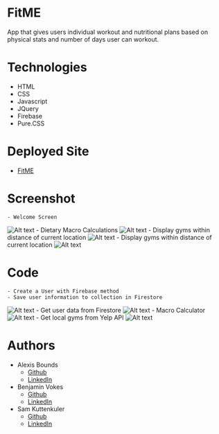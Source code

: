 # FitME
App that gives users individual workout and nutritional plans based on physical stats and number of days user can workout.
# Technologies
* HTML
* CSS
* Javascript
* JQuery
* Firebase
* Pure.CSS

# Deployed Site
* [FitME](https://skuttenkuler.github.io/FitME/)

# Screenshot
    - Welcome Screen
![Alt text](./mages/screen.png?raw=true "Optional Title")
    - Dietary Macro Calculations
![Alt text](./images/screen2.png?raw=true "Optional Title")
    - Display gyms within distance of current location
![Alt text](./images/screen3.png?raw=true "Optional Title")
    - Display gyms within distance of current location
![Alt text](./images/screen4.png?raw=true "Optional Title")
# Code
    - Create a User with Firebase method
    - Save user information to collection in Firestore
![Alt text](./images/screen5.png?raw=true "Optional Title")
    - Get user data from Firestore
![Alt text](./images/screen6.png?raw=true "Optional Title")
    - Macro Calculator
![Alt text](./images/screen7.png?raw=true "Optional Title")
    - Get local gyms from Yelp API
![Alt text](./images/screen8.png?raw=true "Optional Title")
# Authors
- Alexis Bounds 
    - [Github](https://www.github.com/boundsalexis)
    - [LinkedIn](https://www.linkedin.com/in/alexis-bounds-9b7711169)
- Benjamin Vokes
    - [Github](https://www.github.com/benjivokes)
    - [LinkedIn](https://www.linkedin.com/in/benjamin-vokes-2420a8197)
- Sam Kuttenkuler
    - [Github](https://www.github.com/skuttenkuler)
    - [LinkedIn](https://www.linkedin.com/in/skdev91)